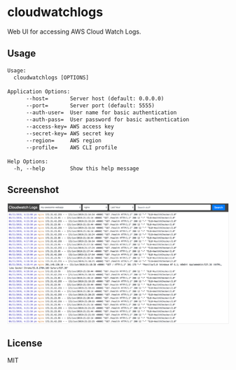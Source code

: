 # cloudwatchlogs

Web UI for accessing AWS Cloud Watch Logs.

## Usage

```
Usage:
  cloudwatchlogs [OPTIONS]

Application Options:
      --host=       Server host (default: 0.0.0.0)
      --port=       Server port (default: 5555)
      --auth-user=  User name for basic authentication
      --auth-pass=  User password for basic authentication
      --access-key= AWS access key
      --secret-key= AWS secret key
      --region=     AWS region
      --profile=    AWS CLI profile

Help Options:
  -h, --help        Show this help message
```

## Screenshot

<img src="screenshot.png" style="border: 1px solid #eee" />

## License

MIT